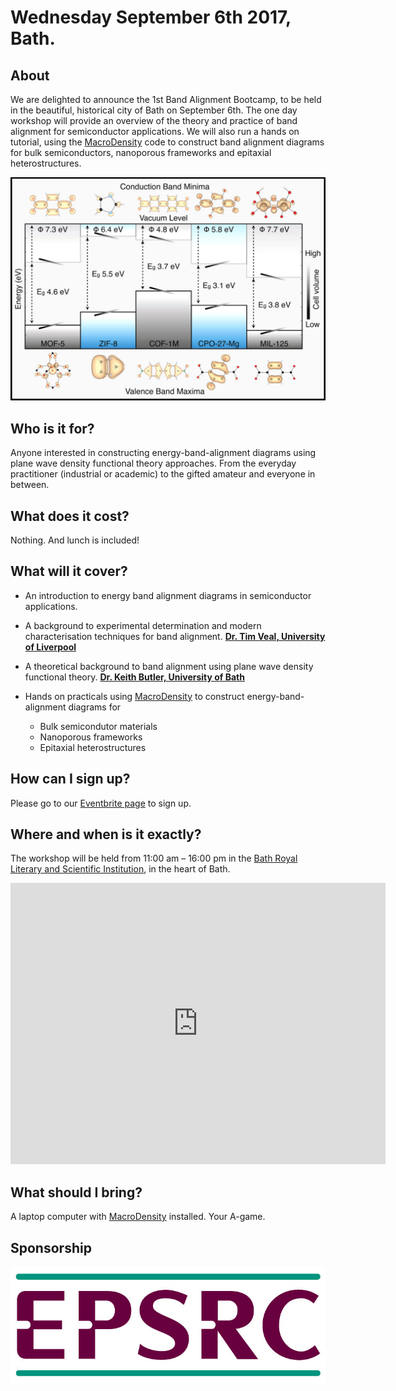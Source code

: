 # Wednesday September 6th 2017, Bath.
## About

We are delighted to announce the 1st Band Alignment Bootcamp, to be held in the beautiful, historical city of Bath on September 6th. The one day workshop will provide an overview of  the theory and practice of band alignment for semiconductor applications. We will also run a hands on tutorial, using the [MacroDensity](http://wmd-group.github.io/MacroDensity/) code to construct band alignment diagrams for bulk semiconductors, nanoporous frameworks and epitaxial heterostructures.

<img src="hybrid_bands.jpeg" alt="hi" class="inline"/>

## Who is it for?

Anyone interested in constructing energy-band-alignment diagrams using plane wave density functional theory approaches. From the everyday practitioner (industrial or academic) to the gifted amateur and everyone in between.

## What does it cost?

Nothing. And lunch is included!

## What will it cover?

* An introduction to energy band alignment diagrams in semiconductor applications.

* A background to experimental determination and modern characterisation techniques for band alignment. [**Dr. Tim Veal, University of Liverpool**](http://pcwww.liv.ac.uk/~timveal/)

* A theoretical background to band alignment using plane wave density functional theory. [**Dr. Keith Butler, University of Bath**](http://people.bath.ac.uk/ktb22/)

* Hands on practicals using [MacroDensity](http://wmd-group.github.io/MacroDensity/) to construct energy-band-alignment diagrams for
	* Bulk semicondutor materials
	* Nanoporous frameworks
	* Epitaxial heterostructures

## How can I sign up?

Please go to our [Eventbrite page](https://www.eventbrite.com/e/bandalignmentbootcamp-tickets-32649482481?utm_source=eb_email&utm_medium=email&utm_campaign=order_confirmation_email&utm_term=eventname&ref=eemailordconf) to sign up.

## Where and when is it exactly?

The workshop will be held from 11:00 am – 16:00 pm in the [Bath Royal Literary and Scientific Institution](https://www.brlsi.org/), in the heart of Bath.

<iframe src="https://www.google.com/maps/embed?pb=!1m14!1m8!1m3!1d4980.376439183488!2d-2.3662624060598354!3d51.38121867453923!3m2!1i1024!2i768!4f13.1!3m3!1m2!1s0x0%3A0x5da38db64012c6af!2sBath+Royal+Literary+%26+Scientific+Institution!5e0!3m2!1sen!2suk!4v1492099417502" width="600" height="450" frameborder="0" style="border:0" allowfullscreen></iframe>

## What should I bring?

A laptop computer with [MacroDensity](http://wmd-group.github.io/MacroDensity/) installed. Your A-game.

## Sponsorship

<img src="small_epsrc.jpg" alt="hi" class="inline"/>
